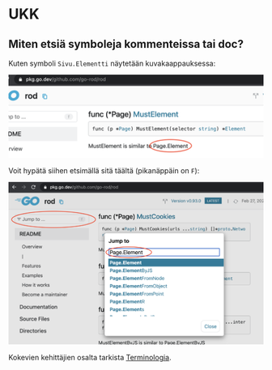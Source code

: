 # UKK

## Miten etsiä symboleja kommenteissa tai doc?

Kuten symboli `Sivu.Elementti` näytetään kuvakaappauksessa:

![symboli-in-doc](symbol-in-doc.png)

Voit hypätä siihen etsimällä sitä täältä (pikanäppäin on `F`):

![search-symbol-in-doc](search-symbol-in-doc.png)

Kokevien kehittäjien osalta tarkista [Terminologia](https://github.com/go-rod/rod/blob/master/.github/CONTRIBUTING.md#terminology).
